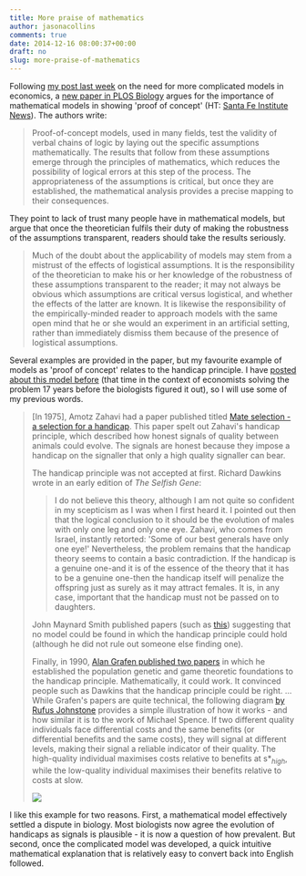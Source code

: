 ```yaml
---
title: More praise of mathematics
author: jasonacollins
comments: true
date: 2014-12-16 08:00:37+00:00
draft: no
slug: more-praise-of-mathematics
---
```


Following [my post last week](https://www.jasoncollins.blog/we-need-more-complicated-mathematical-models-in-economics/) on the need for more complicated models in economics, a [new paper in PLOS Biology](http://www.plosbiology.org/article/info%3Adoi%2F10.1371%2Fjournal.pbio.1002017) argues for the importance of mathematical models in showing 'proof of concept' (HT: [Santa Fe Institute News](http://www.santafe.edu/news/item/PLoSbio-stern-utility-mathematical-models-evolutionary-biology/)). The authors write:

>Proof-of-concept models, used in many fields, test the validity of verbal chains of logic by laying out the specific assumptions mathematically. The results that follow from these assumptions emerge through the principles of mathematics, which reduces the possibility of logical errors at this step of the process. The appropriateness of the assumptions is critical, but once they are established, the mathematical analysis provides a precise mapping to their consequences.

They point to lack of trust many people have in mathematical models, but argue that once the theoretician fulfils their duty of making the robustness of the assumptions transparent, readers should take the results seriously.

>Much of the doubt about the applicability of models may stem from a mistrust of the effects of logistical assumptions. It is the responsibility of the theoretician to make his or her knowledge of the robustness of these assumptions transparent to the reader; it may not always be obvious which assumptions are critical versus logistical, and whether the effects of the latter are known. It is likewise the responsibility of the empirically-minded reader to approach models with the same open mind that he or she would an experiment in an artificial setting, rather than immediately dismiss them because of the presence of logistical assumptions.

Several examples are provided in the paper, but my favourite example of models as 'proof of concept' relates to the handicap principle. I have [posted about this model before](https://www.jasoncollins.blog/economists-1-biologists-0/) (that time in the context of economists solving the problem 17 years before the biologists figured it out), so I will use some of my previous words.

>[In 1975], Amotz Zahavi had a paper published titled [Mate selection - a selection for a handicap](http://doi.org/10.1016/0022-5193(75)90111-3). This paper spelt out Zahavi's handicap principle, which described how honest signals of quality between animals could evolve. The signals are honest because they impose a handicap on the signaller that only a high quality signaller can bear.
>
>The handicap principle was not accepted at first. Richard Dawkins wrote in an early edition of *The Selfish Gene*:
> 
>>I do not believe this theory, although I am not quite so confident in my scepticism as I was when I first heard it. I pointed out then that the logical conclusion to it should be the evolution of males with only one leg and only one eye. Zahavi, who comes from Israel, instantly retorted: 'Some of our best generals have only one eye!' Nevertheless, the problem remains that the handicap theory seems to contain a basic contradiction. If the handicap is a genuine one-and it is of the essence of the theory that it has to be a genuine one-then the handicap itself will penalize the offspring just as surely as it may attract females. It is, in any case, important that the handicap must not be passed on to daughters.
> 
>John Maynard Smith published papers (such as [this](https://doi.org/10.1016/S0022-5193(76)80016-1)) suggesting that no model could be found in which the handicap principle could hold (although he did not rule out someone else finding one).
>
>Finally, in 1990, [Alan Grafen published two papers](https://www.jasoncollins.blog/conspicuous-consumption-as-a-handicap/) in which he established the population genetic and game theoretic foundations to the handicap principle. Mathematically, it could work. It convinced people such as Dawkins that the handicap principle could be right. ... While Grafen's papers are quite technical, the following diagram [by Rufus Johnstone](http://books.google.com.au/books?hl=en&lr=&id=Sc7qvOBluVwC&oi=fnd&pg=PA155&dq=rufus+johnstone+the+evolution+of+animal+signals&ots=ZFayblqxsZ&sig=zJyUI74SU1LdZ0b2RXCQLSqvv_M#v=onepage&q=rufus%20johnstone%20the%20evolution%20of%20animal%20signals&f=false) provides a simple illustration of how it works - and how similar it is to the work of Michael Spence. If two different quality individuals face differential costs and the same benefits (or differential benefits and the same costs), they will signal at different levels, making their signal a reliable indicator of their quality. The high-quality individual maximises costs relative to benefits at s*$_{high}$, while the low-quality individual maximises their benefits relative to costs at slow.
>
>![](/img/johnstone-2005.png)

I like this example for two reasons. First, a mathematical model effectively settled a dispute in biology. Most biologists now agree the evolution of handicaps as signals is plausible - it is now a question of how prevalent. But second, once the complicated model was developed, a quick intuitive mathematical explanation that is relatively easy to convert back into English followed.
